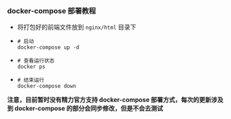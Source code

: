 ### docker-compose 部署教程
- 将打包好的前端文件放到 `nginx/html` 目录下
- ```shell
  # 启动
  docker-compose up -d
  ```
- ```shell
  # 查看运行状态
  docker ps
  ```
- ```shell
  # 结束运行
  docker-compose down
  ```
**注意，目前暂时没有精力官方支持 docker-compose 部署方式，每次的更新涉及到 docker-compose 的部分会同步修改，但是不会去测试**